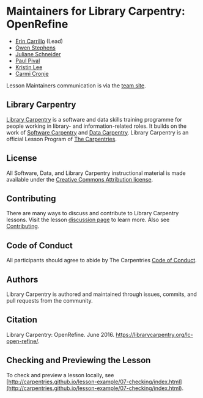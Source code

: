 # Maintainers for Library Carpentry: OpenRefine

- [Erin Carrillo](https://github.com/partiecolored) (Lead) 
- [Owen Stephens](https://github.com/ostephens)
- [Juliane Schneider](https://github.com/pitviper6)
- [Paul Pival](https://github.com/ppival)
- [Kristin Lee](https://github.com/kristindawn)
- [Carmi Cronje](https://github.com/ccronje)

Lesson Maintainers communication is via the [team site](https://github.com/orgs/LibraryCarpentry/teams/lc-open-refine-maintainers).

## Library Carpentry

[Library Carpentry](https://librarycarpentry.org) is a software and data skills training programme for people working in library- and information-related roles. It builds on the work of [Software Carpentry](http://software-carpentry.org/) and [Data Carpentry](http://www.datacarpentry.org/). Library Carpentry is an official Lesson Program of [The Carpentries](https://carpentries.org/).

## License

All Software, Data, and Library Carpentry instructional material is made available under the [Creative Commons Attribution
license](https://github.com/LibraryCarpentry/lc-open-refine/blob/gh-pages/LICENSE.md).

## Contributing

There are many ways to discuss and contribute to Library Carpentry lessons. Visit the lesson [discussion page](https://librarycarpentry.org/lc-open-refine/discuss/index.html) to learn more. Also see [Contributing](https://github.com/LibraryCarpentry/lc-open-refine/blob/gh-pages/CONTRIBUTING.md).

## Code of Conduct

All participants should agree to abide by The Carpentries [Code of Conduct](https://docs.carpentries.org/topic_folders/policies/code-of-conduct.html).

## Authors

Library Carpentry is authored and maintained through issues, commits, and pull requests from the community.

## Citation

Library Carpentry: OpenRefine. June 2016. https://librarycarpentry.org/lc-open-refine/.

## Checking and Previewing the Lesson

To check and preview a lesson locally, see [http://carpentries.github.io/lesson-example/07-checking/index.html](http://carpentries.github.io/lesson-example/07-checking/index.html).

